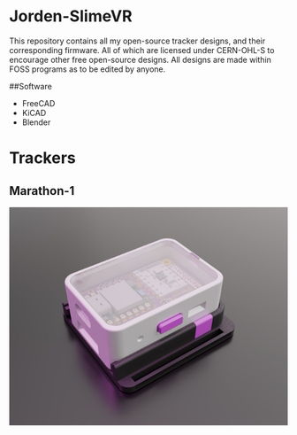 # Jorden-SlimeVR
This repository contains all my open-source tracker designs, and their corresponding firmware. All of which are licensed under CERN-OHL-S to encourage other free open-source designs.
All designs are made within FOSS programs as to be edited by anyone.

##Software
- FreeCAD
- KiCAD
- Blender

# Trackers

## Marathon-1

![VR tracker slotted in mount](./Assets/Marathon1-Render-1.jpeg)

